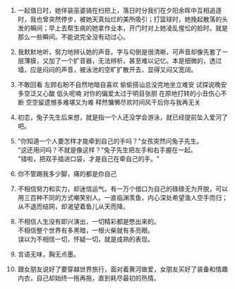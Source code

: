 1.  一起值日时，她佯装巫婆骑在扫把上，落日时分我们在夕阳余晖中互相追逐时，我也曾突然停步，被她天真灿烂的美所吸引；打篮球时，她挽起散落的头发的瞬间；早上去帮生病的她拿作业本，开门时对上她凌乱惺忪的脸时。就是那么一些瞬间。不能说完全没有动过心。

2.  我默默地听，努力地辨认她的声音。字与句倒是很清晰，可声音却像先套了一层薄膜，又加了一个扩音器，无法辨析，甚至难以记忆。本是细微的，透过墙，应是闷闷的声音，被泳池的空旷扩散开去，显得又闷又宽阔。

3.  不敢回看 左顾右盼不自然地暗自喜欢 偷偷搭讪总没完地坐立难安
    试探说晚安 多空泛又心酸 低头呢喃 对你的偏爱太过于明目张胆
    在原地打转的小丑伤心不断 空空留遗憾多难堪又为难
    释然慵懒尽欢时间风干后你与我再无关

4.  初恋，兔子先生后来想，就是指一个人还没学会游泳，就已经提前坠入爱河了吧。

5.  "你知道一个人要怎样才能牵到自己的手吗？"女孩突然问兔子先生。\
    "这还用问吗？不就是像这样？"兔子先生把左手和右手握在一起。\
    "错啦，把双手插进口袋，才是自己在牵自己的手。"

6.  你不管踢我多少脚，痛的都是你自己

7.  不相信努力和实力，却迷信运气。有一万个借口为自己的碌碌无为开脱，可以用三百种不同的方式嘲笑别人。一直临渊羡鱼，内心深处希望渔人空手而归；从不退而结网，却渴望着鱼儿从天而降。

8.  不相信人生没有即兴演出，一切精彩都是憋出来的。\
    不相信整个世界有多黑暗，一根火柴就有多亮眼。\
    误以为不相信一切，怀疑一切，就是成熟的表现。

9.  言语无味，胸无点墨。

10. 跟女朋友说好了要穿越世界旅行，面对着黄河做爱，女朋友买好了装备和情趣内衣，自己却始终一拖再拖，直到耗尽最初的热情。
